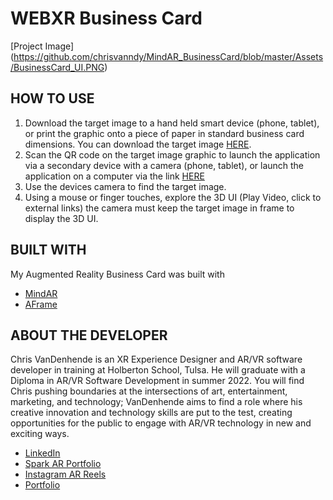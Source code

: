 # WEBXR Business Card

[Project Image]
(https://github.com/chrisvanndy/MindAR_BusinessCard/blob/master/Assets/BusinessCard_UI.PNG)

## HOW TO USE
1. Download the target image to a hand held smart device (phone, tablet), or print the graphic onto a piece of paper in standard business card dimensions. You can download the target image [HERE](./Assets/card.JPG).
2. Scan the QR code on the target image graphic to launch the application via a secondary device with a camera (phone, tablet), or launch the application on a computer via the link [HERE](https://chrisvanndy.github.io/MindAR_BusinessCard/)
3. Use the devices camera to find the target image.
4. Using a mouse or finger touches, explore the 3D UI (Play Video, click to external links) the camera must keep the target image in frame to display the 3D UI.

## BUILT WITH
My Augmented Reality Business Card was built with 
- [MindAR](https://hiukim.github.io/mind-ar-js-doc/)
- [AFrame](https://aframe.io/)

## ABOUT THE DEVELOPER
Chris VanDenhende is an XR Experience Designer and AR/VR software developer in training at Holberton School, Tulsa. He will graduate with a Diploma in AR/VR Software Development in summer 2022.  You will find Chris pushing boundaries at the intersections of art, entertainment, marketing, and technology; VanDenhende aims to find a role where his creative innovation and technology skills are put to the test, creating opportunities for the public to engage with AR/VR technology in new and exciting ways.

- [LinkedIn](https://www.linkedin.com/in/chrisvanndy/)
- [Spark AR Portfolio](https://www.facebook.com/sparkarhub/portfolios/fb/chris.vandenhende.1/)
- [Instagram AR Reels](https://www.instagram.com/chrisvanndy/reels/)
- [Portfolio](https://chrisvanndy.github.io/)